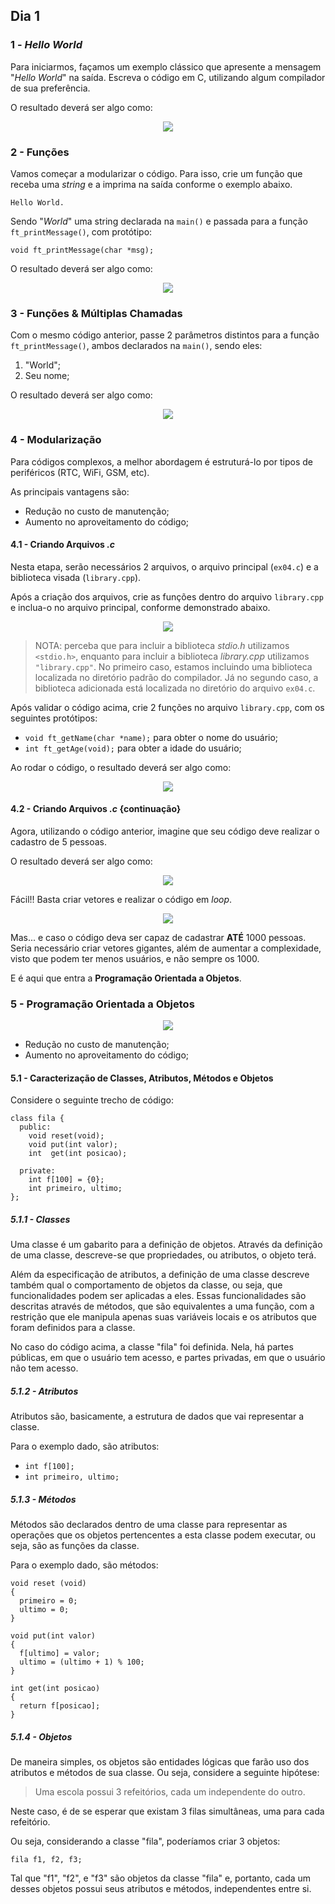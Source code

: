 ## Dia 1

### 1 - *Hello World*

Para iniciarmos, façamos um exemplo clássico que apresente a mensagem "*Hello World*" na saída. Escreva o código em C, utilizando algum compilador de sua preferência.

O resultado deverá ser algo como:

<p align="center">
  <img src="screenshots/ex01.jpg">
</p>

### 2 - Funções

Vamos começar a modularizar o código. Para isso, crie um função que receba uma *string* e a imprima na saída conforme o exemplo abaixo.

```
Hello World.
```

Sendo "*World*" uma string declarada na ```main()``` e passada para a função ```ft_printMessage()```, com protótipo:

```
void ft_printMessage(char *msg);
```

O resultado deverá ser algo como:

<p align="center">
  <img src="screenshots/ex02.jpg">
</p>

### 3 - Funções & Múltiplas Chamadas

Com o mesmo código anterior, passe 2 parâmetros distintos para a função ```ft_printMessage()```, ambos declarados na ```main()```, sendo eles:

1. "World";
2. Seu nome;

O resultado deverá ser algo como:

<p align="center">
  <img src="screenshots/ex03.jpg">
</p>

### 4 - Modularização

Para códigos complexos, a melhor abordagem é estruturá-lo por tipos de periféricos (RTC, WiFi, GSM, etc).

As principais vantagens são:

* Redução no custo de manutenção;
* Aumento no aproveitamento do código;

#### 4.1 - Criando Arquivos *.c*

Nesta etapa, serão necessários 2 arquivos, o arquivo principal (```ex04.c```) e a biblioteca visada (```library.cpp```).

Após a criação dos arquivos, crie as funções dentro do arquivo ```library.cpp``` e inclua-o no arquivo principal, conforme demonstrado abaixo.

<p align="center">
  <img src="screenshots/ex04_1.jpg">
</p>

> NOTA: perceba que para incluir a biblioteca *stdio.h* utilizamos ```<stdio.h>```, enquanto para incluir a biblioteca *library.cpp* utilizamos ```"library.cpp"```. No primeiro caso, estamos incluindo uma biblioteca localizada no diretório padrão do compilador. Já no segundo caso, a biblioteca adicionada está localizada no diretório do arquivo ```ex04.c```. 

Após validar o código acima, crie 2 funções no arquivo ```library.cpp```, com os seguintes protótipos:

* ```void ft_getName(char *name);``` para obter o nome do usuário;
* ```int ft_getAge(void);``` para obter a idade do usuário;

Ao rodar o código, o resultado deverá ser algo como:

<p align="center">
  <img src="screenshots/ex04_2.jpg">
</p>

#### 4.2 - Criando Arquivos *.c* {continuação}

Agora, utilizando o código anterior, imagine que seu código deve realizar o cadastro de 5 pessoas.

O resultado deverá ser algo como:

<p align="center">
  <img src="screenshots/ex04_3.jpg">
</p>

Fácil!! Basta criar vetores e realizar o código em *loop*.

<p align="center">
  <img src="screenshots/ex04_4.jpg">
</p>

Mas... e caso o código deva ser capaz de cadastrar **ATÉ** 1000 pessoas. Seria necessário criar vetores gigantes, além de aumentar a complexidade, visto que podem ter menos usuários, e não sempre os 1000.

E é aqui que entra a **Programação Orientada a Objetos**.

### 5 - Programação Orientada a Objetos 

<p align="center">
  <img src="screenshots/POO.jpg">
</p>

* Redução no custo de manutenção;
* Aumento no aproveitamento do código;

#### 5.1 - Caracterização de Classes, Atributos, Métodos e Objetos

Considere o seguinte trecho de código:
```
class fila {
  public:
    void reset(void); 
    void put(int valor); 
    int  get(int posicao);
 
  private:
    int f[100] = {0};
    int primeiro, ultimo;
};
```

##### 5.1.1 - Classes

Uma classe é um gabarito para a definição de objetos. Através da definição de uma classe, descreve-se que propriedades, ou atributos, o objeto terá.

Além da especificação de atributos, a definição de uma classe descreve também qual o comportamento de objetos da classe, ou seja, que funcionalidades podem ser aplicadas a eles. Essas funcionalidades são descritas através de métodos, que são equivalentes a uma função, com a restrição que ele manipula apenas suas variáveis locais e os atributos que foram definidos para a classe.

No caso do código acima, a classe "fila" foi definida. Nela, há partes públicas, em que o usuário tem acesso, e partes privadas, em que o usuário não tem acesso.

##### 5.1.2 - Atributos

Atributos são, basicamente, a estrutura de dados que vai representar a classe.

Para o exemplo dado, são atributos:
* ```int f[100];```
* ```int primeiro, ultimo;```

##### 5.1.3 - Métodos

Métodos são declarados dentro de uma classe para representar as operações que os objetos pertencentes a esta classe podem executar, ou seja, são as funções da classe.

Para o exemplo dado, são métodos:
```
void reset (void)
{
  primeiro = 0;
  ultimo = 0;
}
```
```
void put(int valor)
{
  f[ultimo] = valor;
  ultimo = (ultimo + 1) % 100;
}
```
```
int get(int posicao)
{
  return f[posicao];
}
```

##### 5.1.4 - Objetos

De maneira simples, os objetos são entidades lógicas que farão uso dos atributos e métodos de sua classe. Ou seja, considere a seguinte hipótese:

> Uma escola possui 3 refeitórios, cada um independente do outro.

Neste caso, é de se esperar que existam 3 filas simultâneas, uma para cada refeitório.

Ou seja, considerando a classe "fila", poderíamos criar 3 objetos:

```
fila f1, f2, f3;
```
Tal que "f1", "f2", e "f3" são objetos da classe "fila" e, portanto, cada um desses objetos possui seus atributos e métodos, independentes entre si.
